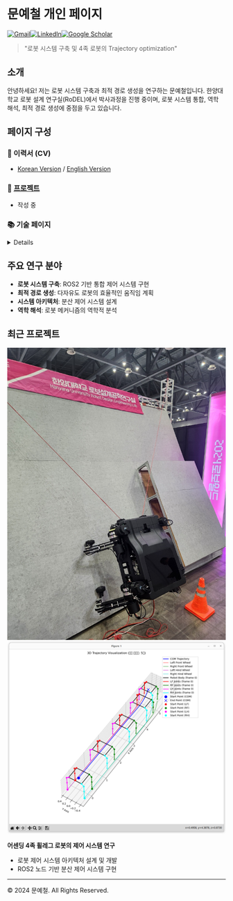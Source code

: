 # 문예철 개인 페이지

[![Gmail](https://img.shields.io/badge/Gmail-D14836?style=for-the-badge&logo=gmail&logoColor=white)](mailto:mycm1302@gmail.com)[![LinkedIn](https://img.shields.io/badge/linkedin-%230077B5.svg?style=for-the-badge&logo=linkedin&logoColor=white)](https://www.linkedin.com/in/ycmoon)[![Google Scholar](https://img.shields.io/badge/Google%20Scholar-4285F4?style=for-the-badge&logo=google-scholar&logoColor=white)](https://scholar.google.co.kr/citations?user=XA4uoGAAAAAJ&hl=ko&oi=ao)

> "로봇 시스템 구축 및 4족 로봇의 Trajectory optimization"

## 소개

안녕하세요! 저는 로봇 시스템 구축과 최적 경로 생성을 연구하는 문예철입니다. 한양대학교 로봇 설계 연구실(RoDEL)에서 박사과정을 진행 중이며, 로봇 시스템 통합, 역학 해석, 최적 경로 생성에 중점을 두고 있습니다.

## 페이지 구성

### 📄 이력서 (CV)
- [Korean Version](Pages/CV/CV_kr.md) / [English Version](Pages/CV/CV_en.md)

### 🤖 [프로젝트](projects/README.md)
- 작성 중

### 📚 기술 페이지
<details>

- [Eigen 라이브러리 로보틱스](Pages/Docs/Eigen_robotics.md) 
- [RBDL 주요 기능 정리](Pages/Docs/RBDL_functions.md) 


</details>



## 주요 연구 분야

- **로봇 시스템 구축**: ROS2 기반 통합 제어 시스템 구현
- **최적 경로 생성**: 다자유도 로봇의 효율적인 움직임 계획
- **시스템 아키텍처**: 분산 제어 시스템 설계
- **역학 해석**: 로봇 메커니즘의 역학적 분석

## 최근 프로젝트

![어센딩 로봇](/Media/Edelstro/Experiment.jpg)
![T.O](/Media/Edelstro/TO_ex1.png)

**어센딩 4족 휠레그 로봇의 제어 시스템 연구**
- 로봇 제어 시스템 아키텍처 설계 및 개발
- ROS2 노드 기반 분산 제어 시스템 구현

---

© 2024 문예철. All Rights Reserved.
